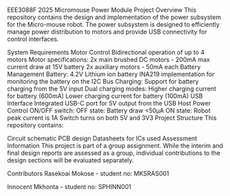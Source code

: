 EEE3088F 2025 Micromouse Power Module Project
Overview
This repository contains the design and implementation of the power subsystem for the Micro-mouse robot. The power subsystem is designed to efficiently manage power distribution to motors and provide USB connectivity for control interfaces.

System Requirements
Motor Control
Bidirectional operation of up to 4 motors
Motor specifications:
2x main brushed DC motors - 200mA max current draw at 15V battery
2x auxiliary motors - 50mA each
Battery Management
Battery: 4.2V Lithium ion battery
INA219 implementation for monitoring the battery on the I2C Bus
Charging: Support for battery charging from the 5V input
Dual charging modes:
Higher charging current for battery (600mA)
Lower charging current for battery (100mA)
USB Interface
Integrated USB-C port for 5V output from the USB Host
Power Control
ON/OFF switch:
OFF state: Battery draw <50μA
ON state: Robot peak current is 1A
Switch turns on both 5V and 3V3
Project Structure
This repository contains:

Circuit schematic
PCB design
Datasheets for ICs used
Assessment Information
This project is part of a group assignment. While the interim and final design reports are assessed as a group, individual contributions to the design sections will be evaluated separately.

Contributors
Rasekoai Mokose - student no: MKSRAS001

Innocent Mkhonta - student no: SPHINN001
